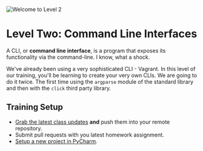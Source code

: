 ![Welcome to Level 2](http://images2.fanpop.com/image/photos/12400000/Kung-Fu-Panda-kung-fu-panda-12434029-960-424.jpg)
# Level Two: Command Line Interfaces
A CLI, or **command line interface**, is a program that exposes 
its functionality via the command-line.  I know, what a shock.

We've already been using a very sophisticated CLI - Vagrant.  In this level 
of our training, you'll be learning to create your very own CLIs.  We are going
to do it twice.  The first time using the `argparse` module of the standard
library and then with the `click` third party library.

## Training Setup
- [Grab the latest class updates](../level-0/git-merging-upstream-changes.md) 
**and** push them into your remote repository.
- Submit pull requests with you latest homework assignment.
- [Setup a new project in PyCharm](../level-0/pycharm-project-setup.md).
